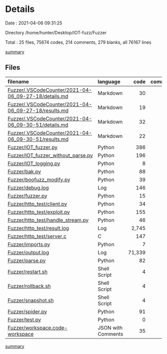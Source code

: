 # Details

Date : 2021-04-06 09:31:25

Directory /home/hunter/Desktop/IOT-fuzz/Fuzzer

Total : 25 files,  75674 codes, 214 comments, 279 blanks, all 76167 lines

[summary](results.md)

## Files
| filename | language | code | comment | blank | total |
| :--- | :--- | ---: | ---: | ---: | ---: |
| [Fuzzer/.VSCodeCounter/2021-04-06_09-27-18/details.md](/Fuzzer/.VSCodeCounter/2021-04-06_09-27-18/details.md) | Markdown | 30 | 0 | 6 | 36 |
| [Fuzzer/.VSCodeCounter/2021-04-06_09-27-18/results.md](/Fuzzer/.VSCodeCounter/2021-04-06_09-27-18/results.md) | Markdown | 19 | 0 | 7 | 26 |
| [Fuzzer/.VSCodeCounter/2021-04-06_09-30-51/details.md](/Fuzzer/.VSCodeCounter/2021-04-06_09-30-51/details.md) | Markdown | 32 | 0 | 6 | 38 |
| [Fuzzer/.VSCodeCounter/2021-04-06_09-30-51/results.md](/Fuzzer/.VSCodeCounter/2021-04-06_09-30-51/results.md) | Markdown | 22 | 0 | 7 | 29 |
| [Fuzzer/IOT_fuzzer.py](/Fuzzer/IOT_fuzzer.py) | Python | 386 | 45 | 38 | 469 |
| [Fuzzer/IOT_fuzzer_without_parse.py](/Fuzzer/IOT_fuzzer_without_parse.py) | Python | 196 | 28 | 34 | 258 |
| [Fuzzer/IOT_logging.py](/Fuzzer/IOT_logging.py) | Python | 8 | 0 | 1 | 9 |
| [Fuzzer/bak.py](/Fuzzer/bak.py) | Python | 88 | 25 | 19 | 132 |
| [Fuzzer/boofuzz_modify.py](/Fuzzer/boofuzz_modify.py) | Python | 39 | 0 | 5 | 44 |
| [Fuzzer/debug.log](/Fuzzer/debug.log) | Log | 146 | 0 | 1 | 147 |
| [Fuzzer/fuzzer.py](/Fuzzer/fuzzer.py) | Python | 15 | 4 | 9 | 28 |
| [Fuzzer/http_test/client.py](/Fuzzer/http_test/client.py) | Python | 34 | 24 | 11 | 69 |
| [Fuzzer/http_test/exploit.py](/Fuzzer/http_test/exploit.py) | Python | 155 | 35 | 69 | 259 |
| [Fuzzer/http_test/handle_stream.py](/Fuzzer/http_test/handle_stream.py) | Python | 46 | 29 | 6 | 81 |
| [Fuzzer/http_test/result.log](/Fuzzer/http_test/result.log) | Log | 2,745 | 0 | 1 | 2,746 |
| [Fuzzer/http_test/server.c](/Fuzzer/http_test/server.c) | C | 147 | 0 | 23 | 170 |
| [Fuzzer/imports.py](/Fuzzer/imports.py) | Python | 7 | 0 | 7 | 14 |
| [Fuzzer/output.log](/Fuzzer/output.log) | Log | 71,339 | 0 | 1 | 71,340 |
| [Fuzzer/parse.py](/Fuzzer/parse.py) | Python | 82 | 8 | 14 | 104 |
| [Fuzzer/restart.sh](/Fuzzer/restart.sh) | Shell Script | 4 | 1 | 1 | 6 |
| [Fuzzer/rollback.sh](/Fuzzer/rollback.sh) | Shell Script | 4 | 1 | 1 | 6 |
| [Fuzzer/snapshot.sh](/Fuzzer/snapshot.sh) | Shell Script | 4 | 1 | 1 | 6 |
| [Fuzzer/spider.py](/Fuzzer/spider.py) | Python | 91 | 13 | 10 | 114 |
| [Fuzzer/test.py](/Fuzzer/test.py) | Python | 0 | 0 | 1 | 1 |
| [Fuzzer/workspace.code-workspace](/Fuzzer/workspace.code-workspace) | JSON with Comments | 35 | 0 | 0 | 35 |

[summary](results.md)